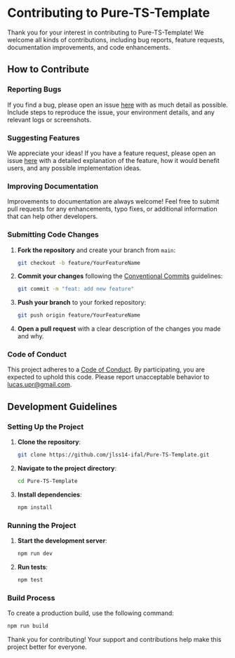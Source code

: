 # Contributing to Pure-TS-Template

Thank you for your interest in contributing to Pure-TS-Template! We welcome all kinds of contributions, including bug reports, feature requests, documentation improvements, and code enhancements.

## How to Contribute

### Reporting Bugs
If you find a bug, please open an issue [here](https://github.com/jlss14-ifal/Pure-TS-Template/issues) with as much detail as possible. Include steps to reproduce the issue, your environment details, and any relevant logs or screenshots.

### Suggesting Features
We appreciate your ideas! If you have a feature request, please open an issue [here](https://github.com/jlss14-ifal/Pure-TS-Template/issues) with a detailed explanation of the feature, how it would benefit users, and any possible implementation ideas.

### Improving Documentation
Improvements to documentation are always welcome! Feel free to submit pull requests for any enhancements, typo fixes, or additional information that can help other developers.

### Submitting Code Changes
1. **Fork the repository** and create your branch from `main`:
   ```bash
   git checkout -b feature/YourFeatureName
   ```

2. **Commit your changes** following the [Conventional Commits](https://www.conventionalcommits.org/en/v1.0.0/) guidelines:
   ```bash
   git commit -m "feat: add new feature"
   ```

3. **Push your branch** to your forked repository:
   ```bash
   git push origin feature/YourFeatureName
   ```

4. **Open a pull request** with a clear description of the changes you made and why.

### Code of Conduct
This project adheres to a [Code of Conduct](CODE_OF_CONDUCT.md). By participating, you are expected to uphold this code. Please report unacceptable behavior to [lucas.upr@gmail.com](mailto:lucas.upr@gmail.com).

## Development Guidelines

### Setting Up the Project
1. **Clone the repository**:
   ```bash
   git clone https://github.com/jlss14-ifal/Pure-TS-Template.git
   ```

2. **Navigate to the project directory**:
   ```bash
   cd Pure-TS-Template
   ```

3. **Install dependencies**:
   ```bash
   npm install
   ```

### Running the Project
1. **Start the development server**:
   ```bash
   npm run dev
   ```

2. **Run tests**:
   ```bash
   npm test
   ```

### Build Process
To create a production build, use the following command:
```bash
npm run build
```

Thank you for contributing! Your support and contributions help make this project better for everyone.
